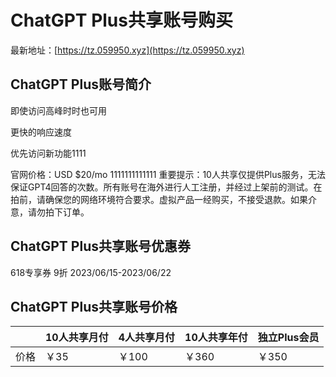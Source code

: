 # ChatGPT Plus共享账号购买

最新地址：[https://tz.059950.xyz](https://tz.059950.xyz)

## ChatGPT Plus账号简介

即使访问高峰时时也可用

更快的响应速度

优先访问新功能1111

官网价格：USD $20/mo
1111111111111
重要提示：10人共享仅提供Plus服务，无法保证GPT4回答的次数。所有账号在海外进行人工注册，并经过上架前的测试。在拍前，请确保您的网络环境符合要求。虚拟产品一经购买，不接受退款。如果介意，请勿拍下订单。

## ChatGPT Plus共享账号优惠券

618专享券 9折 2023/06/15-2023/06/22

## ChatGPT Plus共享账号价格

||10人共享月付|4人共享月付|10人共享年付|独立Plus会员|
|----|----|----|----|----|
|价格|￥35|￥100|￥360|￥350|

